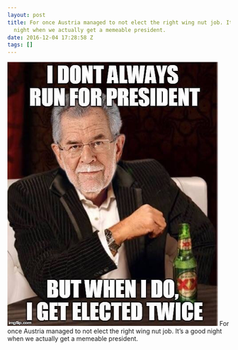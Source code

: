 ```yaml
---
layout: post
title: For once Austria managed to not elect the right wing nut job. It’s a good
  night when we actually get a memeable president.
date: 2016-12-04 17:28:58 Z
tags: []
---
```

![](/media/2016/12/154036835149.jpg)
For once Austria managed to not elect the right wing nut job. It’s a good night when we actually get a memeable president.
